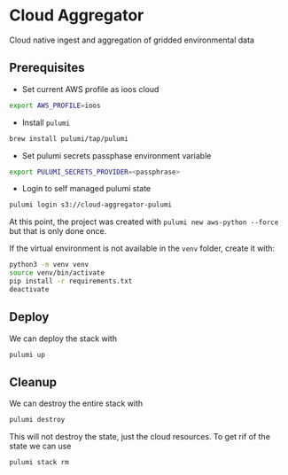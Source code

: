 # Cloud Aggregator

Cloud native ingest and aggregation of gridded environmental data

## Prerequisites

* Set current AWS profile as ioos cloud

```bash
export AWS_PROFILE=ioos
```

* Install `pulumi`

```bash
brew install pulumi/tap/pulumi
```

* Set pulumi secrets passphase environment variable

```bash
export PULUMI_SECRETS_PROVIDER=<passphrase>
```

* Login to self managed pulumi state

```bash
pulumi login s3://cloud-aggregator-pulumi
```

At this point, the project was created with `pulumi new aws-python --force` but that is only done once. 

If the virtual environment is not available in the `venv` folder, create it with:

```bash
python3 -m venv venv
source venv/bin/activate
pip install -r requirements.txt
deactivate
```

## Deploy

We can deploy the stack with

```bash
pulumi up
```

## Cleanup

We can destroy the entire stack with 

```bash
pulumi destroy
```

This will not destroy the state, just the cloud resources. To get rif of the state we can use

```bash
pulumi stack rm
```
